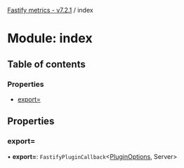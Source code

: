 [Fastify metrics - v7.2.1](../README.md) / index

# Module: index

## Table of contents

### Properties

- [export&#x3D;](index.md#export&#x3D;)

## Properties

### export&#x3D;

• **export=**: `FastifyPluginCallback`<[PluginOptions](../interfaces/plugin.pluginoptions.md), Server\>
